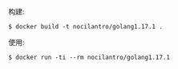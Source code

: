 

构建:   

```
$ docker build -t nocilantro/golang1.17.1 .
```


使用:   

```
$ docker run -ti --rm nocilantro/golang1.17.1
```
